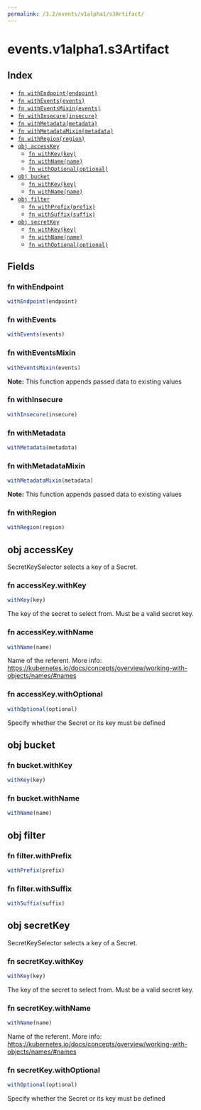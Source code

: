 ```yaml
---
permalink: /3.2/events/v1alpha1/s3Artifact/
---
```


# events.v1alpha1.s3Artifact



## Index

* [`fn withEndpoint(endpoint)`](#fn-withendpoint)
* [`fn withEvents(events)`](#fn-withevents)
* [`fn withEventsMixin(events)`](#fn-witheventsmixin)
* [`fn withInsecure(insecure)`](#fn-withinsecure)
* [`fn withMetadata(metadata)`](#fn-withmetadata)
* [`fn withMetadataMixin(metadata)`](#fn-withmetadatamixin)
* [`fn withRegion(region)`](#fn-withregion)
* [`obj accessKey`](#obj-accesskey)
  * [`fn withKey(key)`](#fn-accesskeywithkey)
  * [`fn withName(name)`](#fn-accesskeywithname)
  * [`fn withOptional(optional)`](#fn-accesskeywithoptional)
* [`obj bucket`](#obj-bucket)
  * [`fn withKey(key)`](#fn-bucketwithkey)
  * [`fn withName(name)`](#fn-bucketwithname)
* [`obj filter`](#obj-filter)
  * [`fn withPrefix(prefix)`](#fn-filterwithprefix)
  * [`fn withSuffix(suffix)`](#fn-filterwithsuffix)
* [`obj secretKey`](#obj-secretkey)
  * [`fn withKey(key)`](#fn-secretkeywithkey)
  * [`fn withName(name)`](#fn-secretkeywithname)
  * [`fn withOptional(optional)`](#fn-secretkeywithoptional)

## Fields

### fn withEndpoint

```ts
withEndpoint(endpoint)
```



### fn withEvents

```ts
withEvents(events)
```



### fn withEventsMixin

```ts
withEventsMixin(events)
```



**Note:** This function appends passed data to existing values

### fn withInsecure

```ts
withInsecure(insecure)
```



### fn withMetadata

```ts
withMetadata(metadata)
```



### fn withMetadataMixin

```ts
withMetadataMixin(metadata)
```



**Note:** This function appends passed data to existing values

### fn withRegion

```ts
withRegion(region)
```



## obj accessKey

SecretKeySelector selects a key of a Secret.

### fn accessKey.withKey

```ts
withKey(key)
```

The key of the secret to select from.  Must be a valid secret key.

### fn accessKey.withName

```ts
withName(name)
```

Name of the referent. More info: https://kubernetes.io/docs/concepts/overview/working-with-objects/names/#names

### fn accessKey.withOptional

```ts
withOptional(optional)
```

Specify whether the Secret or its key must be defined

## obj bucket



### fn bucket.withKey

```ts
withKey(key)
```



### fn bucket.withName

```ts
withName(name)
```



## obj filter



### fn filter.withPrefix

```ts
withPrefix(prefix)
```



### fn filter.withSuffix

```ts
withSuffix(suffix)
```



## obj secretKey

SecretKeySelector selects a key of a Secret.

### fn secretKey.withKey

```ts
withKey(key)
```

The key of the secret to select from.  Must be a valid secret key.

### fn secretKey.withName

```ts
withName(name)
```

Name of the referent. More info: https://kubernetes.io/docs/concepts/overview/working-with-objects/names/#names

### fn secretKey.withOptional

```ts
withOptional(optional)
```

Specify whether the Secret or its key must be defined